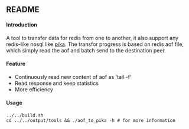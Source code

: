 ## README

#### Introduction
A tool to transfer data for redis from one to another, it also support any redis-like nosql like [pika](https://github.com/baotiao/pika). The transfor progress is based on redis aof file, which simply read the aof and batch send to the destination peer.

#### Feature

- Continuously read new content of aof as 'tail -f'
- Read response and keep statistics
- More efficiency

#### Usage

``` shell
../../build.sh
cd ../../output/tools && ./aof_to_pika -h # for more information
```
